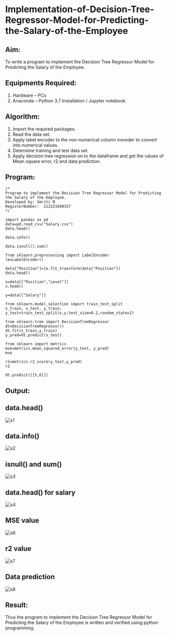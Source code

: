 # Implementation-of-Decision-Tree-Regressor-Model-for-Predicting-the-Salary-of-the-Employee

## Aim:
To write a program to implement the Decision Tree Regressor Model for Predicting the Salary of the Employee.

## Equipments Required:
1. Hardware – PCs
2. Anaconda – Python 3.7 Installation / Jupyter notebook

## Algorithm:
1. Import the required packages.
2. Read the data set.
3. Apply label encoder to the non-numerical column inoreder to convert into numerical values.
4. Determine training and test data set.
5. Apply decision tree regression on to the dataframe and get the values of Mean square error, r2 and data prediction.

## Program:
```
/*
Program to implement the Decision Tree Regressor Model for Predicting the Salary of the Employee.
Developed by: Smriti M
RegisterNumber:  212221040157
*/

import pandas as pd
data=pd.read_csv("Salary.csv")
data.head()

data.info()

data.isnull().sum()

from sklearn.preprocessing import LabelEncoder
le=LabelEncoder()

data["Position"]=le.fit_transform(data["Position"])
data.head()

x=data[["Position","Level"]]
x.head()

y=data[["Salary"]]

from sklearn.model_selection import train_test_split
x_train, x_test, y_train, y_test=train_test_split(x,y,test_size=0.2,random_state=2)

from sklearn.tree import DecisionTreeRegressor
dt=DecisionTreeRegressor()
dt.fit(x_train,y_train)
y_pred=dt.predict(x_test)

from sklearn import metrics
mse=metrics.mean_squared_error(y_test, y_pred)
mse

r2=metrics.r2_score(y_test,y_pred)
r2

dt.predict([[5,6]])
```

## Output:

## data.head()

![s1](https://github.com/SmritiManikand/Implementation-of-Decision-Tree-Regressor-Model-for-Predicting-the-Salary-of-the-Employee/assets/113674204/1debffd7-9332-468b-bc02-4ab78c074a16)

## data.info()

![s2](https://github.com/SmritiManikand/Implementation-of-Decision-Tree-Regressor-Model-for-Predicting-the-Salary-of-the-Employee/assets/113674204/47db277e-9cf7-4aca-8a69-3648919abaf5)

## isnull() and sum()

![s3](https://github.com/SmritiManikand/Implementation-of-Decision-Tree-Regressor-Model-for-Predicting-the-Salary-of-the-Employee/assets/113674204/cc630a28-f4bf-452f-85ac-61b622a06576)

## data.head() for salary

![s4](https://github.com/SmritiManikand/Implementation-of-Decision-Tree-Regressor-Model-for-Predicting-the-Salary-of-the-Employee/assets/113674204/e52ee8a2-55ab-4465-850d-9e22241c0e38)

## MSE value

![s6](https://github.com/SmritiManikand/Implementation-of-Decision-Tree-Regressor-Model-for-Predicting-the-Salary-of-the-Employee/assets/113674204/f66b3b8b-247b-43d0-8ada-d36b1aabb096)

## r2 value

![s7](https://github.com/SmritiManikand/Implementation-of-Decision-Tree-Regressor-Model-for-Predicting-the-Salary-of-the-Employee/assets/113674204/015ad023-bf77-4414-86e1-61606685fef8)

## Data prediction

![s8](https://github.com/SmritiManikand/Implementation-of-Decision-Tree-Regressor-Model-for-Predicting-the-Salary-of-the-Employee/assets/113674204/002f3923-0e5a-41e7-b73e-3ed62f375c09)

## Result:
Thus the program to implement the Decision Tree Regressor Model for Predicting the Salary of the Employee is written and verified using python programming.
